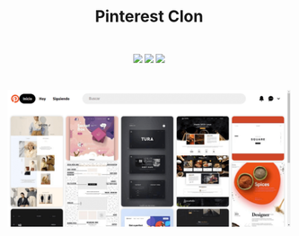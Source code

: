 <h1 align="center">Pinterest Clon</h1>

<br>

<p align="center">
  <img src="https://img.shields.io/badge/node-14.15.4-3c730f?style=for-the-badge&logo=node.js&labelColor=20232a" />
  <img src="https://img.shields.io/badge/npm-7.5.4-CB3837?style=for-the-badge&logo=npm&labelColor=20232a" />
  <a href="https://github.com/luisfalconmx/pinterest-clon/blob/main/LICENSE">
    <img src="https://img.shields.io/badge/license-MIT-orange?style=for-the-badge&logo=github&labelColor=20232a" />
  </a>
</p>

<br>

<p align="center">
  <img src="https://raw.githubusercontent.com/luisfalconmx/pinterest-clon/main/docs/images/pinterest-clon-cover.png" />
</p>